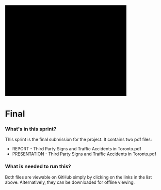 ![Logo of the project](https://github.com/SgtAngle/CSDA-1050F18S1/blob/master/ShawnMills-304420/final/Title.gif)
# Final

### What's in this sprint?
This sprint is the final submission for the project.  It contains two pdf files:

* REPORT - Third Party Signs and Traffic Accidents in Toronto.pdf
* PRESENTATION - Third Party Signs and Traffic Accidents in Toronto.pdf


### What is needed to run this?
Both files are viewable on GitHub simply by clicking on the links in the list above.  Alternatively, they can be downloaded for offline viewing.

